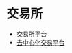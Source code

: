 # 交易所

<DocsAD/>

* [交易所平台](https://coinmarketcap.com/zh/rankings/exchanges/)
* [去中心化交易平台](https://coinmarketcap.com/zh/rankings/exchanges/dex/)
